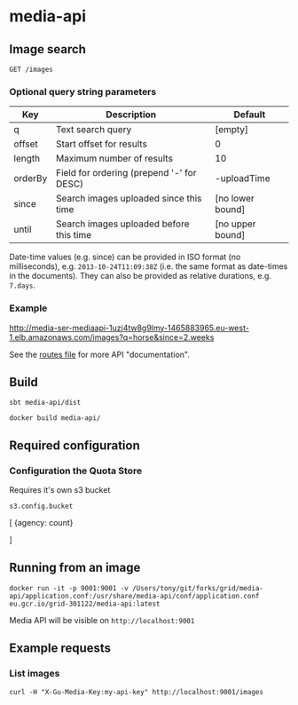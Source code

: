 # media-api

## Image search

    GET /images

### Optional query string parameters

| Key        | Description                               | Default          |
|------------|-------------------------------------------|------------------|
| q          | Text search query                         | [empty]
| offset     | Start offset for results                  | 0
| length     | Maximum number of results                 | 10
| orderBy    | Field for ordering (prepend '-' for DESC) | -uploadTime
| since      | Search images uploaded since this time    | [no lower bound]
| until      | Search images uploaded before this time   | [no upper bound]

Date-time values (e.g. since) can be provided in ISO format (no milliseconds), e.g. `2013-10-24T11:09:38Z` (i.e.
the same format as date-times in the documents). They can also be provided as relative durations, e.g. `7.days`.

### Example

http://media-ser-mediaapi-1uzj4tw8g9lmy-1465883965.eu-west-1.elb.amazonaws.com/images?q=horse&since=2.weeks

See the [routes file](https://github.com/guardian/media-service/blob/master/media-api/conf/routes) for more API
"documentation".


## Build

```
sbt media-api/dist
```

```
docker build media-api/
```

## Required configuration


### Configuration the Quota Store

Requires it's own s3 bucket
```
s3.config.bucket
```

[
  {agency: count}

]

## Running from an image

```
docker run -it -p 9001:9001 -v /Users/tony/git/forks/grid/media-api/application.conf:/usr/share/media-api/conf/application.conf eu.gcr.io/grid-301122/media-api:latest
```

Media API will be visible on ```http://localhost:9001```


## Example requests

### List images

```
curl -H "X-Gu-Media-Key:my-api-key" http://localhost:9001/images
```
